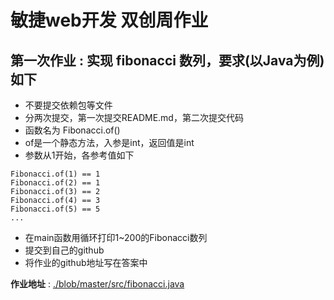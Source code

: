 # 敏捷web开发 双创周作业



## 第一次作业 : 实现 fibonacci 数列，要求(以Java为例)如下

- 不要提交依赖包等文件
- 分两次提交，第一次提交README.md，第二次提交代码
- 函数名为 Fibonacci.of()
- of是一个静态方法，入参是int，返回值是int
- 参数从1开始，各参考值如下

```
Fibonacci.of(1) == 1
Fibonacci.of(2) == 1
Fibonacci.of(3) == 2
Fibonacci.of(4) == 3
Fibonacci.of(5) == 5
...
```

- 在main函数用循环打印1~200的Fibonacci数列
- 提交到自己的github
- 将作业的github地址写在答案中

**作业地址** :  [./blob/master/src/fibonacci.java]() 



